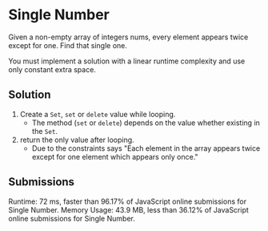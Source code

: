 # Single Number

Given a non-empty array of integers nums, every element appears twice except for one. Find that single one.

You must implement a solution with a linear runtime complexity and use only constant extra space.

## Solution

1. Create a `Set`, `set` or `delete` value while looping. 
    - The method (`set` or `delete`) depends on the value whether existing in the `Set`.
2. return the only value after looping.
    - Due to the constraints says "Each element in the array appears twice except for one element which appears only once."


## Submissions

Runtime: 72 ms, faster than 96.17% of JavaScript online submissions for Single Number.
Memory Usage: 43.9 MB, less than 36.12% of JavaScript online submissions for Single Number.